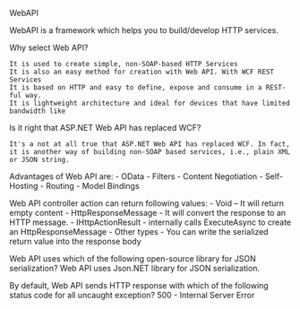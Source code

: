 
WebAPI

WebAPI is a framework which helps you to build/develop HTTP services.

Why select Web API?

    It is used to create simple, non-SOAP-based HTTP Services
    It is also an easy method for creation with Web API. With WCF REST Services
    It is based on HTTP and easy to define, expose and consume in a REST-ful way.
    It is lightweight architecture and ideal for devices that have limited bandwidth like

Is it right that ASP.NET Web API has replaced WCF?

    It's a not at all true that ASP.NET Web API has replaced WCF. In fact, it is another way of building non-SOAP based services, i.e., plain XML or JSON string.

Advantages of Web API are:
    - OData
    - Filters
    - Content Negotiation
    - Self-Hosting
    - Routing
    - Model Bindings

Web API controller action can return following values:
    - Void – It will return empty content
    - HttpResponseMessage - It will convert the response to an HTTP message.
    - IHttpActionResult - internally calls ExecuteAsync to create an HttpResponseMessage
    - Other types - You can write the serialized return value into the response body

Web API uses which of the following open-source library for JSON serialization?
    Web API uses Json.NET library for JSON serialization.

By default, Web API sends HTTP response with which of the following status code for all uncaught exception?
    500 - Internal Server Error